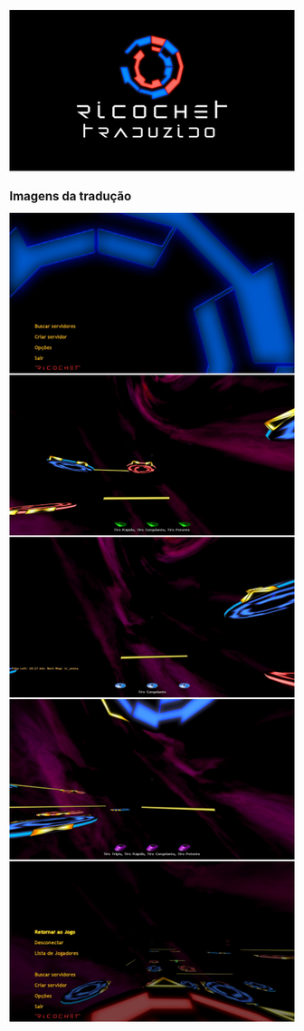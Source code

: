 ![](imagens/banner.png)

## Imagens da tradução

![](imagens/1.jpg)![](imagens/2.jpg)![](imagens/4.jpg)![](imagens/5.jpg)![](imagens/6.jpg)
